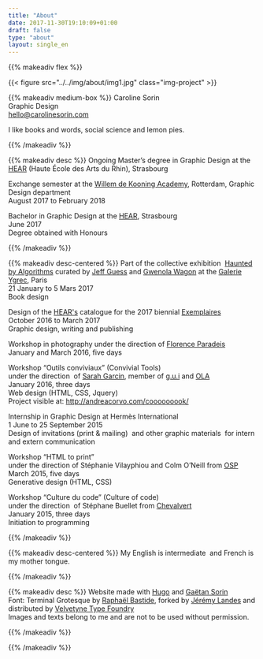 ```yaml
---
title: "About"
date: 2017-11-30T19:10:09+01:00
draft: false
type: "about"
layout: single_en
---
```


{{% makeadiv flex %}}

{{< figure src="../../img/about/img1.jpg" class="img-project" >}}

{{% makeadiv medium-box %}}
Caroline Sorin  
Graphic Design  
[hello@carolinesorin.com](mailto:hello@carolinesorin.com)

I like books and words, social science and lemon pies.

{{% /makeadiv %}}

{{% makeadiv desc %}}
Ongoing Master’s degree in Graphic Design at the [HEAR](http://www.hear.fr/) (Haute École des Arts du Rhin), Strasbourg 

Exchange semester at the [Willem de Kooning Academy](https://www.wdka.nl/), Rotterdam, Graphic Design department  
August 2017 to February 2018

Bachelor in Graphic Design 
at the [HEAR](http://www.hear.fr/), Strasbourg  
June 2017  
Degree obtained with Honours

{{% /makeadiv %}}

{{% makeadiv desc-centered %}}
Part of the collective exhibition  [Haunted by Algorithms](http://hauntedbyalgorithms.net/) curated by [Jeff Guess](http://www.guess.fr/) and [Gwenola Wagon](http://www.gwenolawagon.com/) at the [Galerie Ygrec](http://www.ensapc.fr/fr/ygrec/galerie), Paris  
21 January to 5 Mars 2017  
Book design

Design of the [HEAR's](http://www.hear.fr/) catalogue for the 2017 biennial [Exemplaires](http://exemplaires2017.fr/)  
October 2016 to March 2017  
Graphic design, writing and publishing

Workshop in photography 
under the direction of [Florence Paradeis](http://www.insituparis.fr/fr/artistes/presentation/3810/paradeis_florence)  
January and March 2016, five days

Workshop “Outils conviviaux” (Convivial Tools)  
under the direction  of [Sarah Garcin](http://www.sarahgarcin.com/), member of [g.u.i](http://www.g-u-i.net/) and [OLA](http://www.outilslibresalternatifs.org/)  
January 2016, three days  
Web design (HTML, CSS, Jquery)  
Project visible at: http://andreacorvo.com/cooooooook/

Internship in Graphic Design at Hermès International   
1 June to 25 September 2015  
Design of invitations (print & mailing)  and other graphic materials  for intern and extern communication 

Workshop “HTML to print”  
under the direction of Stéphanie Vilayphiou and Colm O’Neill from [OSP](http://osp.kitchen/)  
March 2015, five days  
Generative design (HTML, CSS)

Workshop “Culture du code” (Culture of code)  
under the direction  of Stéphane Buellet from [Chevalvert](https://chevalvert.fr/)   
January 2015, three days  
Initiation to programming

{{% /makeadiv %}}

{{% makeadiv desc-centered %}}
My English is intermediate  and French is my mother tongue.


{{% /makeadiv %}}

{{% makeadiv desc %}}
Website made with [Hugo](https://gohugo.io) and [Gaëtan Sorin](http://gaetansorin.com/)  
Font: Terminal Grotesque by [Raphaël Bastide](https://raphaelbastide.com/), forked by [Jérémy Landes](http://studiotriple.fr/) and distributed by [Velvetyne Type Foundry](http://www.velvetyne.fr/)  
Images and texts belong to me and are not to be used without permission. 

{{% /makeadiv %}}

{{% /makeadiv %}} 